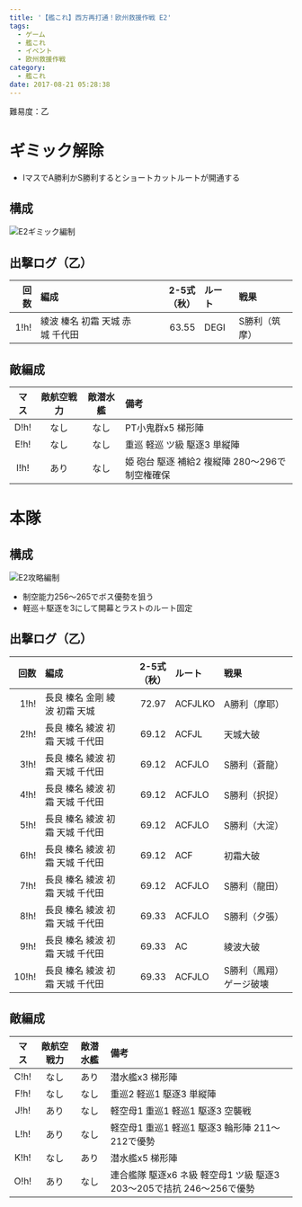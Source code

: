 ```yaml
---
title: '【艦これ】西方再打通！欧州救援作戦 E2'
tags:
  - ゲーム
  - 艦これ
  - イベント
  - 欧州救援作戦
category:
  - 艦これ
date: 2017-08-21 05:28:38
---
```


難易度：乙

<!-- more -->

# ギミック解除

* IマスでA勝利かS勝利するとショートカットルートが開通する

## 構成

![E2ギミック編制](e2-gimmik.png "E2ギミック編制")

## 出撃ログ（乙）

|回数|編成|2-5式（秋）|ルート|戦果|
|--:|:---|----:|:----|:---|
|1!h!|綾波 榛名 初霜 天城 赤城 千代田|63.55|DEGI|S勝利（筑摩）|

## 敵編成

|マス|敵航空戦力|敵潜水艦|備考|
|:-:|:-:|:-:|:-|
|D!h!|なし|なし|PT小鬼群x5 梯形陣|
|E!h!|なし|なし|重巡 軽巡 ツ級 駆逐3 単縦陣|
|I!h!|あり|なし|姫 砲台 駆逐 補給2 複縦陣 280～296で制空権確保|

# 本隊

## 構成

![E2攻略編制](e2-party.png "E2攻略編制")

* 制空能力256～265でボス優勢を狙う
* 軽巡＋駆逐を3にして開幕とラストのルート固定

## 出撃ログ（乙）

|回数|編成|2-5式（秋）|ルート|戦果|
|--:|:---|----:|:----|:---|
|1!h!|長良 榛名 金剛 綾波 初霜 天城|72.97|ACFJLKO|A勝利（摩耶）|
|2!h!|長良 榛名 綾波 初霜 天城 千代田|69.12|ACFJL|天城大破|
|3!h!|長良 榛名 綾波 初霜 天城 千代田|69.12|ACFJLO|S勝利（蒼龍）|
|4!h!|長良 榛名 綾波 初霜 天城 千代田|69.12|ACFJLO|S勝利（択捉）|
|5!h!|長良 榛名 綾波 初霜 天城 千代田|69.12|ACFJLO|S勝利（大淀）|
|6!h!|長良 榛名 綾波 初霜 天城 千代田|69.12|ACF|初霜大破|
|7!h!|長良 榛名 綾波 初霜 天城 千代田|69.12|ACFJLO|S勝利（龍田）|
|8!h!|長良 榛名 綾波 初霜 天城 千代田|69.33|ACFJLO|S勝利（夕張）|
|9!h!|長良 榛名 綾波 初霜 天城 千代田|69.33|AC|綾波大破|
|10!h!|長良 榛名 綾波 初霜 天城 千代田|69.33|ACFJLO|S勝利（鳳翔） ゲージ破壊|

## 敵編成

|マス|敵航空戦力|敵潜水艦|備考|
|:-:|:-:|:-:|:-|
|C!h!|なし|あり|潜水艦x3 梯形陣|
|F!h!|なし|なし|重巡2 軽巡1 駆逐3 単縦陣|
|J!h!|あり|なし|軽空母1 重巡1 軽巡1 駆逐3 空襲戦|
|L!h!|あり|なし|軽空母1 重巡1 軽巡1 駆逐3 輪形陣 211～212で優勢|
|K!h!|なし|あり|潜水艦x5 梯形陣|
|O!h!|あり|なし|連合艦隊 駆逐x6 ネ級 軽空母1 ツ級 駆逐3 203～205で拮抗 246～256で優勢|
